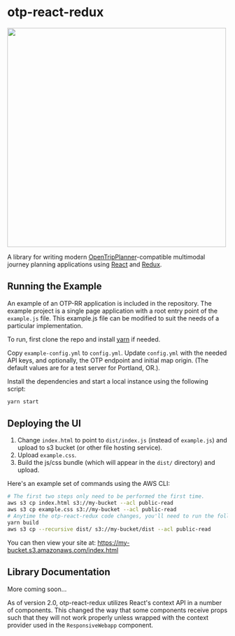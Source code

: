# otp-react-redux

<img src="https://github.com/opentripplanner/otp-react-redux/raw/master/otprr.png" width="500" />

A library for writing modern [OpenTripPlanner](http://www.opentripplanner.org/)-compatible multimodal journey planning applications using [React]() and [Redux]().

## Running the Example

An example of an OTP-RR application is included in the repository. The example project is a single page application with a root entry point of the `example.js` file. This example.js file can be modified to suit the needs of a particular implementation.

To run, first clone the repo and install [yarn](https://yarnpkg.com/) if needed.

Copy `example-config.yml` to `config.yml`. Update `config.yml` with the needed API keys, and optionally, the OTP endpoint and initial map origin. (The default values are for a test server for Portland, OR.).

Install the dependencies and start a local instance using the following script:

```bash
yarn start
```

## Deploying the UI

1. Change `index.html` to point to `dist/index.js` (instead of `example.js`) and upload to s3 bucket (or other file hosting service).
2. Upload `example.css`.
3. Build the js/css bundle (which will appear in the `dist/` directory) and upload.

Here's an example set of commands using the AWS CLI:
```bash
# The first two steps only need to be performed the first time.
aws s3 cp index.html s3://my-bucket --acl public-read
aws s3 cp example.css s3://my-bucket --acl public-read
# Anytime the otp-react-redux code changes, you'll need to run the following steps:
yarn build
aws s3 cp --recursive dist/ s3://my-bucket/dist --acl public-read
```

You can then view your site at: https://my-bucket.s3.amazonaws.com/index.html


## Library Documentation

More coming soon...

As of version 2.0, otp-react-redux utilizes React's context API in a number of components. This changed the way that some components receive props such that they will not work properly unless wrapped with the context provider used in the `ResponsiveWebapp` component.
